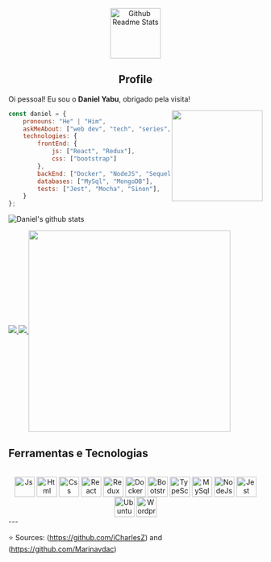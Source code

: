 <p align="center">
 <img width="100px" src="https://res.cloudinary.com/anuraghazra/image/upload/v1594908242/logo_ccswme.svg" align="center" alt="Github Readme Stats" />
 <h2 align="center">Profile</h2>
</p>

Oi pessoal! Eu sou o **Daniel Yabu**, obrigado pela visita!

<img width=180px align="right" src="https://gist.github.com/moonheekim0118/bcbbb9c2fd8c477027617a67e0ec812f/raw/2c15614ff01ff7518bcd6da526939644c8324e11/octocat.gif" />

```javascript
const daniel = {
    pronouns: "He" | "Him",
    askMeAbout: ["web dev", "tech", "series", "movies", "books"],
    technologies: {
        frontEnd: {
            js: ["React", "Redux"],
            css: ["bootstrap"]
        },
        backEnd: ["Docker", "NodeJS", "Sequelize", "Docker", "Typescript", "Express"],
        databases: ["MySql", "MongoDB"],
        tests: ["Jest", "Mocha", "Sinon"],
    }
};
```

![Daniel's github stats](https://github-readme-stats.vercel.app/api?username=d4n13ln13ls3n&hide=contribs,prs&count_private=true&show_icons=true)

<a href="https://github.com/iCharlesZ">
  <img src="https://img.shields.io/github/followers/d4n13ln13ls3n">
</a>
<a href="https://github.com/iCharlesZ">
   <img src="https://komarev.com/ghpvc/?username=d4n13ln13ls3n">
</a>
<img height="400em" width="400em" align="center" src="https://github-readme-stats.vercel.app/api/top-langs/?username=d4n13ln13ls3n&layout-compact&langs_count=168&theme=tokyonight"/>

<h2>Ferramentas e Tecnologias</h2>
</div>

<div align="center" style="display: inline_block"><br>
<img align="center" alt="Js" height="40" width="40" src="https://cdn.jsdelivr.net/gh/devicons/devicon/icons/javascript/javascript-plain.svg" />
<img align="center" alt="Html" height="40" width="40" src="https://cdn.jsdelivr.net/gh/devicons/devicon/icons/html5/html5-original-wordmark.svg" />
<img align="center" alt="Css" height="40" width="40" src="https://cdn.jsdelivr.net/gh/devicons/devicon/icons/css3/css3-original-wordmark.svg" />
<img align="center" alt="React" height="40" width="40" src="https://cdn.jsdelivr.net/gh/devicons/devicon/icons/react/react-original-wordmark.svg" />
<img align="center" alt="Redux" height="40" width="40" src="https://cdn.jsdelivr.net/gh/devicons/devicon/icons/redux/redux-original.svg" />
<img align="center" alt="Docker" height="40" width="40" src="https://cdn.jsdelivr.net/gh/devicons/devicon/icons/docker/docker-original-wordmark.svg" />
<img align="center" alt="Bootstrap" height="40" width="40" src="https://cdn.jsdelivr.net/gh/devicons/devicon/icons/bootstrap/bootstrap-original-wordmark.svg" />
<img align="center" alt="TypeScript" height="40" width="40" src="https://cdn.jsdelivr.net/gh/devicons/devicon/icons/typescript/typescript-original.svg" />
<img align="center" alt="MySql" height="40" width="40" src="https://cdn.jsdelivr.net/gh/devicons/devicon/icons/mysql/mysql-original-wordmark.svg" />
<img align="center" alt="NodeJs" height="40" width="40" src="https://cdn.jsdelivr.net/gh/devicons/devicon/icons/nodejs/nodejs-original.svg" />
<img align="center" alt="Jest" height="40" width="40" src="https://cdn.jsdelivr.net/gh/devicons/devicon/icons/jest/jest-plain.svg" />
<img align="center" alt="Ubuntu" height="40" width="40" src="https://cdn.jsdelivr.net/gh/devicons/devicon/icons/ubuntu/ubuntu-plain-wordmark.svg" />
<img align="center" alt="Wordpress" height="40" width="40" src="https://cdn.jsdelivr.net/gh/devicons/devicon/icons/wordpress/wordpress-original.svg" />
</div>
---

⭐️ Sources: (https://github.com/iCharlesZ) and (https://github.com/Marinavdac)
